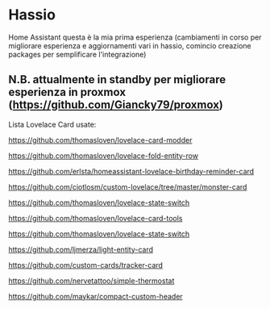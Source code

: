 # Hassio
Home Assistant
questa è la mia prima esperienza 
(cambiamenti in corso per migliorare esperienza e aggiornamenti vari in hassio, comincio creazione packages per semplificare l'integrazione)

## N.B. attualmente in standby per migliorare esperienza in proxmox (https://github.com/Giancky79/proxmox)

Lista Lovelace Card usate:

https://github.com/thomasloven/lovelace-card-modder

https://github.com/thomasloven/lovelace-fold-entity-row

https://github.com/erlsta/homeassistant-lovelace-birthday-reminder-card

https://github.com/ciotlosm/custom-lovelace/tree/master/monster-card

https://github.com/thomasloven/lovelace-state-switch

https://github.com/thomasloven/lovelace-card-tools

https://github.com/thomasloven/lovelace-state-switch

https://github.com/ljmerza/light-entity-card

https://github.com/custom-cards/tracker-card

https://github.com/nervetattoo/simple-thermostat

https://github.com/maykar/compact-custom-header
